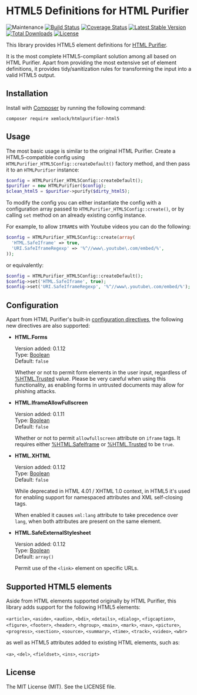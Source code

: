 # HTML5 Definitions for HTML Purifier

![Maintenance](https://img.shields.io/maintenance/yes/2021.svg)
[![Build Status](https://github.com/xemlock/htmlpurifier-html5/workflows/build/badge.svg)](https://github.com/xemlock/htmlpurifier-html5/actions?query=workflow/build)
[![Coverage Status](https://coveralls.io/repos/github/xemlock/htmlpurifier-html5/badge.svg?branch=master)](https://coveralls.io/github/xemlock/htmlpurifier-html5?branch=master)
[![Latest Stable Version](https://img.shields.io/packagist/v/xemlock/htmlpurifier-html5.svg)](https://packagist.org/packages/xemlock/htmlpurifier-html5)
[![Total Downloads](https://img.shields.io/packagist/dt/xemlock/htmlpurifier-html5.svg)](https://packagist.org/packages/xemlock/htmlpurifier-html5/stats)
[![License](https://img.shields.io/packagist/l/xemlock/htmlpurifier-html5.svg)](https://packagist.org/packages/xemlock/htmlpurifier-html5)

This library provides HTML5 element definitions for [HTML Purifier](https://github.com/ezyang/htmlpurifier).

It is the most complete HTML5-compliant solution among all based on HTML Purifier. Apart from providing the most extensive set of element definitions, it provides tidy/sanitization rules for transforming the input into a valid HTML5 output.


## Installation

Install with [Composer](https://getcomposer.org/) by running the following command:

```
composer require xemlock/htmlpurifier-html5
```


## Usage

The most basic usage is similar to the original HTML Purifier. Create a HTML5-compatible config
using `HTMLPurifier_HTML5Config::createDefault()` factory method, and then pass it to an `HTMLPurifier` instance:

```php
$config = HTMLPurifier_HTML5Config::createDefault();
$purifier = new HTMLPurifier($config);
$clean_html5 = $purifier->purify($dirty_html5);
```

To modify the config you can either instantiate the config with a configuration array passed to
`HTMLPurifier_HTML5Config::create()`, or by calling `set` method on an already existing config instance.

For example, to allow `IFRAME`s with Youtube videos you can do the following:

```php
$config = HTMLPurifier_HTML5Config::create(array(
  'HTML.SafeIframe' => true,
  'URI.SafeIframeRegexp' => '%^//www\.youtube\.com/embed/%',
));
```

or equivalently:

```php
$config = HTMLPurifier_HTML5Config::createDefault();
$config->set('HTML.SafeIframe', true);
$config->set('URI.SafeIframeRegexp', '%^//www\.youtube\.com/embed/%');
```

## Configuration

Apart from HTML Purifier's built-in [configuration directives](http://htmlpurifier.org/live/configdoc/plain.html), the following new directives are also supported:

* __HTML.Forms__

  Version added: 0.1.12\
  Type: [Boolean](http://htmlpurifier.org/live/configdoc/plain.html#type-bool)\
  Default: `false`

  Whether or not to permit form elements in the user input, regardless of
  [%HTML.Trusted](http://htmlpurifier.org/live/configdoc/plain.html#HTML.Trusted) value.
  Please be very careful when using this functionality, as enabling forms in untrusted
  documents may allow for phishing attacks.

* __HTML.IframeAllowFullscreen__

  Version added: 0.1.11\
  Type: [Boolean](http://htmlpurifier.org/live/configdoc/plain.html#type-bool)\
  Default: `false`

  Whether or not to permit `allowfullscreen` attribute on `iframe` tags. It requires either [%HTML.SafeIframe](http://htmlpurifier.org/live/configdoc/plain.html#HTML.SafeIframe) or [%HTML.Trusted](http://htmlpurifier.org/live/configdoc/plain.html#HTML.Trusted) to be `true`.

* __HTML.XHTML__

  Version added: 0.1.12\
  Type: [Boolean](http://htmlpurifier.org/live/configdoc/plain.html#type-bool)\
  Default: `false`

  While deprecated in HTML 4.01 / XHTML 1.0 context, in HTML5 it's used for
  enabling support for namespaced attributes and XML self-closing tags.

  When enabled it causes `xml:lang` attribute to take precedence over `lang`,
  when both attributes are present on the same element.

* __HTML.SafeExternalStylesheet__

  Version added: 0.1.12\
  Type: [Boolean](http://htmlpurifier.org/live/configdoc/plain.html#type-list)\
  Default: `array()`

  Permit use of the `<link>` element on specific URLs.

## Supported HTML5 elements

Aside from HTML elements supported originally by HTML Purifier, this library
adds support for the following HTML5 elements:

`<article>`, `<aside>`, `<audio>`, `<bdi>`, `<details>`, `<dialog>`, `<figcaption>`, `<figure>`, `<footer>`, `<header>`, `<hgroup>`, `<main>`, `<mark>`, `<nav>`, `<picture>`, `<progress>`, `<section>`, `<source>`, `<summary>`, `<time>`, `<track>`, `<video>`, `<wbr>`

as well as HTML5 attributes added to existing HTML elements, such as:

`<a>`, `<del>`, `<fieldset>`, `<ins>`, `<script>`


## License

The MIT License (MIT). See the LICENSE file.
